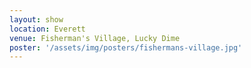 ```yaml
---
layout: show
location: Everett
venue: Fisherman's Village, Lucky Dime
poster: '/assets/img/posters/fishermans-village.jpg'
---
```


